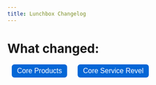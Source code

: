 ```yaml
---
title: Lunchbox Changelog
---
```


<h1>What changed:</h1>

<div class="tab-buttons">
  <button onclick="showTab('core-products')">Core Products</button>
  <button onclick="showTab('core-service-revel')">Core Service Revel</button>
</div>

<div id="core-products" class="tab" markdown="1">
{% include_relative changelogs/core-products.md %}
</div>

<div id="core-service-revel" class="tab" markdown="1">
{% include_relative changelogs/core-service-revel.md %}
</div>

<script>
function showTab(id) {
  document.querySelectorAll('.tab').forEach(t => t.style.display = 'none');
  document.getElementById(id).style.display = 'block';
}
// Optional: Set default tab on load
window.onload = () => showTab('core-products');
</script>

<style>
.tab { display: none; }
.tab-buttons button {
  margin: 0 10px;
  padding: 6px 12px;
  font-size: 16px;
  border-radius: 6px;
  border: none;
  background: #0366d6;
  color: white;
  cursor: pointer;
}
.tab-buttons button:hover {
  background: #024ea2;
}
</style>
